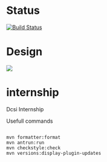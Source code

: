 # Status
[![Build Status](https://api.travis-ci.org/raisercostin/dcsi.svg?branch=master)](https://travis-ci.org/raisercostin/dcsi)


# Design
![](https://github.com/raisercostin/dcsi/raw/user/bogdan/design.jpg)

# internship

Dcsi Internship

Usefull commands

```

mvn formatter:format
mvn antrun:run
mvn checkstyle:check
mvn versions:display-plugin-updates

```
